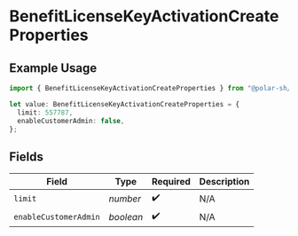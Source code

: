 # BenefitLicenseKeyActivationCreateProperties

## Example Usage

```typescript
import { BenefitLicenseKeyActivationCreateProperties } from "@polar-sh/sdk/models/components/benefitlicensekeyactivationcreateproperties.js";

let value: BenefitLicenseKeyActivationCreateProperties = {
  limit: 557787,
  enableCustomerAdmin: false,
};
```

## Fields

| Field                 | Type                  | Required              | Description           |
| --------------------- | --------------------- | --------------------- | --------------------- |
| `limit`               | *number*              | :heavy_check_mark:    | N/A                   |
| `enableCustomerAdmin` | *boolean*             | :heavy_check_mark:    | N/A                   |